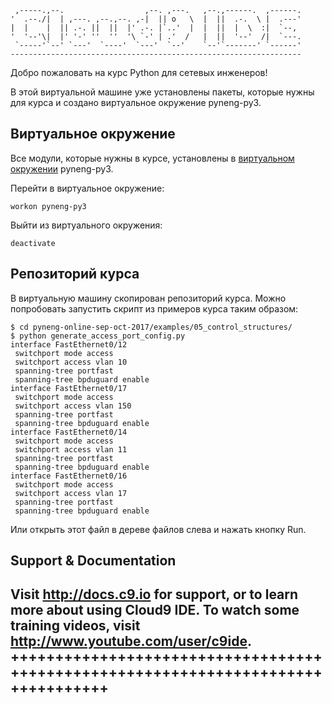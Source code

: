 
     ,-----.,--.                  ,--. ,---.   ,--.,------.  ,------.
    '  .--./|  | ,---. ,--.,--. ,-|  || o   \  |  ||  .-.  \ |  .---'
    |  |    |  || .-. ||  ||  |' .-. |`..'  |  |  ||  |  \  :|  `--, 
    '  '--'\|  |' '-' ''  ''  '\ `-' | .'  /   |  ||  '--'  /|  `---.
     `-----'`--' `---'  `----'  `---'  `--'    `--'`-------' `------'
    ----------------------------------------------------------------- 

Добро пожаловать на курс Python для сетевых инженеров!

В этой виртуальной машине уже установлены пакеты, которые нужны для курса
и создано виртуальное окружение pyneng-py3.

## Виртуальное окружение

Все модули, которые нужны в курсе, установлены в  [виртуальном окружении](https://natenka.gitbooks.io/pyneng/content/v/python3.6/book/01_intro/virtualenv.html) pyneng-py3.

Перейти в виртуальное окружение:
```
workon pyneng-py3
```

Выйти из виртуального окружения:
```
deactivate
```

## Репозиторий курса

В виртуальную машину скопирован репозиторий курса.
Можно попробовать запустить скрипт из примеров курса таким образом:
```
$ cd pyneng-online-sep-oct-2017/examples/05_control_structures/
$ python generate_access_port_config.py 
interface FastEthernet0/12
 switchport mode access
 switchport access vlan 10
 spanning-tree portfast
 spanning-tree bpduguard enable
interface FastEthernet0/17
 switchport mode access
 switchport access vlan 150
 spanning-tree portfast
 spanning-tree bpduguard enable
interface FastEthernet0/14
 switchport mode access
 switchport access vlan 11
 spanning-tree portfast
 spanning-tree bpduguard enable
interface FastEthernet0/16
 switchport mode access
 switchport access vlan 17
 spanning-tree portfast
 spanning-tree bpduguard enable
```

Или открыть этот файл в дереве файлов слева и нажать кнопку Run.


## Support & Documentation

Visit http://docs.c9.io for support, or to learn more about using Cloud9 IDE.
To watch some training videos, visit http://www.youtube.com/user/c9ide.
+++++++++++++++++++++++++++++++++++++++++++++++++++++++++++++++++++++++++++++++++
---------------------------------------------------------------------------------
